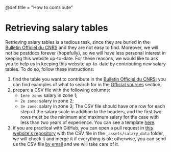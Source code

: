 @def title = "How to contribute"

# Retrieving salary tables
Retrieving salary tables is a tedious task, since they are buried in the [Bulletin Officiel du CNRS](https://www.cnrs.fr/fr/bulletin-officiel) and they are not easy to find.
Moreover, we will not be postdocs forever (hopefully), so we will have less personal interest in keeping this website up-to-date.
For these reasons, we would like to ask you to help us in keeping this website up-to-date by contributing new salary tables.
To do so, follow these instructions:
1. find the table you want to contribute in the [Bulletin Officiel du CNRS](https://www.cnrs.fr/fr/bulletin-officiel); you can find examples of what to search for in the [Official sources](/pages/sources) section;
2. prepare a CSV file with the following columns:
    - `1ere zone`: salary in zone 1;
    - `2e zone`: salary in zone 2;
    - `3e zone`: salary in zone 3;
    The CSV file should have one row for each step of the salary scale in addition to the headers, and the first two rows must be the minimum and maximum salary for the case with less than two years of experience. You can see a template [here](https://github.com/adigioacchino/CNRSPostdocSalary/tree/main/_assets/salary_data/2020_01.csv).
3. if you are practical with GitHub, you can open a pull request in [this website's repository](https://github.com/adigioacchino/CNRSPostdocSalary) with the CSV file in the `_assets/salary_data` folder, we will check it and merge it if everything is ok; otherwise, you can send us the CSV file [by email](/pages/contacts) and we will take care of it.
